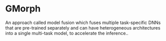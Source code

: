 # GMorph
An approach called model fusion which fuses multiple task-specific DNNs that are pre-trained separately and can have heterogeneous architectures into a single multi-task model, to accelerate the inference..
